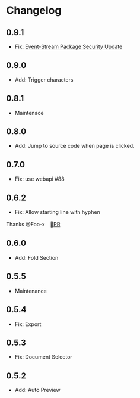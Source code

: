 # Changelog
## 0.9.1
- Fix: [Event-Stream Package Security Update](https://code.visualstudio.com/blogs/2018/11/26/event-stream)

## 0.9.0
- Add: Trigger characters

## 0.8.1
- Maintenace

## 0.8.0
- Add: Jump to source code when page is clicked.

## 0.7.0
- Fix: use webapi #88

## 0.6.2
- Fix: Allow starting line with hyphen

Thanks @Foo-x　[PR](https://github.com/kexi/uiflow/pull/3)

## 0.6.0
- Add: Fold Section

## 0.5.5
- Maintenance

## 0.5.4
- Fix: Export

## 0.5.3
- Fix: Document Selector

## 0.5.2
- Add: Auto Preview

